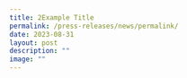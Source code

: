 ```yaml
---
title: 2Example Title
permalink: /press-releases/news/permalink/
date: 2023-08-31
layout: post
description: ""
image: ""
---
```

